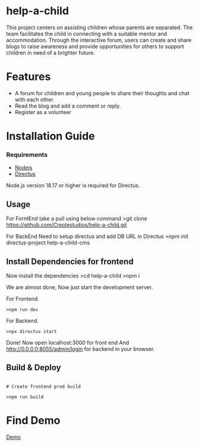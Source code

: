 # help-a-child

This project centers on assisting children whose parents are separated. The team facilitates the child in connecting with a suitable mentor and accommodation. Through the interactive forum, users can create and share blogs to raise awareness and provide opportunities for others to support children in need of a brighter future.

# Features

- A forum for children and young people to share their thoughts and chat with each other.
- Read the blog and add a comment or reply.
- Register as a volunteer

# Installation Guide

### Requirements

- [Nodejs](https://nodejs.org/en/download)
- [Directus](https://docs.directus.io/self-hosted/cli.html)

Node.js version 18.17 or higher is required for Directus.

## Usage

For ForntEnd take a pull using below command >git clone https://github.com/Creolestudios/help-a-child.git

For BackEnd Need to setup directus and add DB URL in Directus >npm init directus-project help-a-child-cms

## Install Dependencies for frontend

Now install the dependencies >cd help-a-child >npm i

We are almost done, Now just start the development server.

For Frontend.

    >npm run dev

For Backend.

    >npx directus start

Done! Now open localhost:3000 for front end And http://0.0.0.0:8055/admin/login for backend in your browser.

## Build & Deploy

```

# Create frontend prod build

>npm run build

```

# Find Demo

[Demo](https://vimeo.com/manage/videos/913307178/e96f3abe30)

